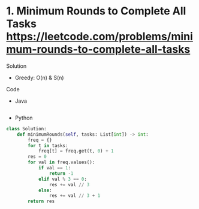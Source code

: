 # 1. Minimum Rounds to Complete All Tasks https://leetcode.com/problems/minimum-rounds-to-complete-all-tasks

Solution

- Greedy: O(n) & S(n)

Code

- Java

```java

```

- Python

```python
class Solution:
    def minimumRounds(self, tasks: List[int]) -> int:
        freq = {}
        for t in tasks:
            freq[t] = freq.get(t, 0) + 1
        res = 0
        for val in freq.values():
            if val == 1:
                return -1
            elif val % 3 == 0:
                res += val // 3
            else:
                res += val // 3 + 1
        return res
```